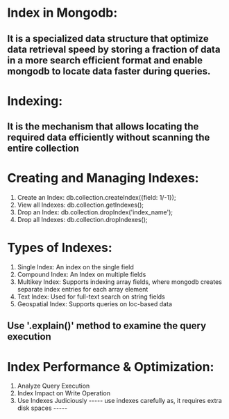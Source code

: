 # Index in Mongodb: 
## It is a specialized data structure that optimize data retrieval speed by storing a fraction of data in a more search efficient format and enable mongodb to locate data faster during queries.

# Indexing:
## It is the mechanism that allows locating the required data efficiently without scanning the entire collection

# Creating and Managing Indexes:
1. Create an Index: db.collection.createIndex({field: 1/-1});
2. View all Indexes: db.collection.getIndexes();
3. Drop an Index: db.collection.dropIndex('index_name');
4. Drop all Indexes: db.collection.dropIndexes();

# Types of Indexes:
1. Single Index: An index on the single field
2. Compound Index: An Index on multiple fields
3. Multikey Index: Supports indexing array fields, where mongodb creates separate index entries for each array element
4. Text Index: Used for full-text search on string fields
5. Geospatial Index: Supports queries on loc-based data

## Use '.explain()' method to examine the query execution
# Index Performance & Optimization:
1. Analyze Query Execution
2. Index Impact on Write Operation
3. Use Indexes Judiciously
----- use indexes carefully as, it requires extra disk spaces -----